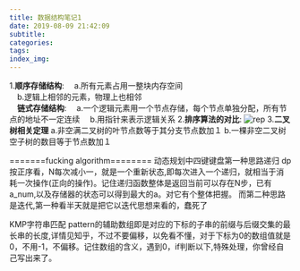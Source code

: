 ```yaml
---
title: 数据结构笔记1
date: 2019-08-09 21:42:09
subtitle:
categories:
tags:
index_img:
---
```

1.**顺序存储结构**:
　a.所有元素占用一整块内存空间  
　b.逻辑上相邻的元素，物理上也相邻  
　**链式存储结构**:
　a.一个逻辑元素用一个节点存储，每个节点单独分配，所有节点的地址不一定连续
　b.用指针来表示逻辑关系
2.**排序算法的对比**:
![rep](https://s2.ax1x.com/2019/08/29/mblqYQ.png)
3.**二叉树相关定理**
  a.非空满二叉树的叶节点数等于其分支节点数加１
  b.一棵非空二叉树空子树的数目等于节点数加１
 
=======fucking algorithm========
动态规划中四键键盘第一种思路递归
dp按正序看，N每次减小一，就是一个重新状态,即每次进入一个递归，就相当于消耗一次操作(正向的操作)。记住递归函数整体是返回当前可以存在N步，已有a_num,以及存储器的状态可以得到最大的a。对它有个整体把握。
而第二种思路是迭代,第一种看半天就是把它以迭代思想来看的，蠢死了

KMP字符串匹配
pattern的辅助数组即是对应的下标的子串的前缀与后缀交集的最长串的长度,详情见知乎，不过不要偏移，以免看不懂，对于下标为0的数组值就是0，不用-1，不偏移。记住数组的含义，遇到0，if判断以下,特殊处理，你曾经自己写出来了。
